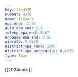 ```yaml
---
key: frc4470
number: 4470
name: TiGears
epa_end: 11.55
auto_epa_end: 5.3
teleop_epa_end: 5.67
endgame_epa_end: 0.58
winrate: 0.5556
district_epa_rank: 1040
district_epa_percentile: 0.4225
type: Team
---
```

[[2024caoc]]
